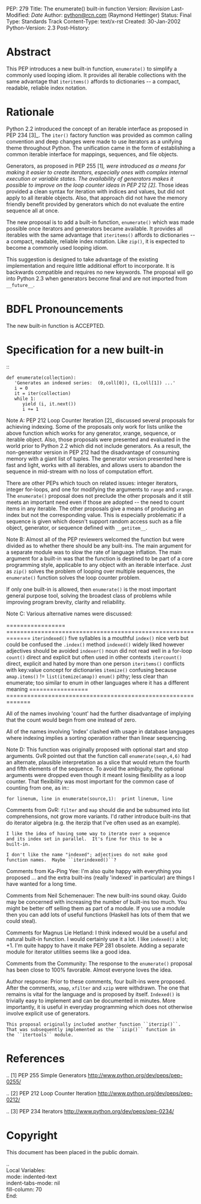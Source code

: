 PEP: 279
Title: The enumerate() built-in function
Version: $Revision$
Last-Modified: $Date$
Author: python@rcn.com (Raymond Hettinger)
Status: Final
Type: Standards Track
Content-Type: text/x-rst
Created: 30-Jan-2002
Python-Version: 2.3
Post-History:


Abstract
========

This PEP introduces a new built-in function, ``enumerate()`` to
simplify a commonly used looping idiom.  It provides all iterable
collections with the same advantage that ``iteritems()`` affords to
dictionaries -- a compact, readable, reliable index notation.


Rationale
=========

Python 2.2 introduced the concept of an iterable interface as
proposed in PEP 234 [3]_.  The ``iter()`` factory function was provided
as common calling convention and deep changes were made to use
iterators as a unifying theme throughout Python.  The unification
came in the form of establishing a common iterable interface for
mappings, sequences, and file objects.

Generators, as proposed in PEP 255 [1]_, were introduced as a means
for making it easier to create iterators, especially ones with
complex internal execution or variable states.  The availability
of generators makes it possible to improve on the loop counter
ideas in PEP 212 [2]_.  Those ideas provided a clean syntax for
iteration with indices and values, but did not apply to all
iterable objects.  Also, that approach did not have the memory
friendly benefit provided by generators which do not evaluate the
entire sequence all at once.

The new proposal is to add a built-in function, ``enumerate()`` which
was made possible once iterators and generators became available.
It provides all iterables with the same advantage that ``iteritems()``
affords to dictionaries -- a compact, readable, reliable index
notation.  Like ``zip()``, it is expected to become a commonly used
looping idiom.

This suggestion is designed to take advantage of the existing
implementation and require little additional effort to
incorporate.  It is backwards compatible and requires no new
keywords.  The proposal will go into Python 2.3 when generators
become final and are not imported from ``__future__``.


BDFL Pronouncements
===================

The new built-in function is ACCEPTED.


Specification for a new built-in
================================

::

    def enumerate(collection):
       'Generates an indexed series:  (0,coll[0]), (1,coll[1]) ...'
       i = 0
       it = iter(collection)
       while 1:
          yield (i, it.next())
          i += 1

Note A: PEP 212 Loop Counter Iteration [2]_ discussed several
proposals for achieving indexing.  Some of the proposals only work
for lists unlike the above function which works for any generator,
xrange, sequence, or iterable object.  Also, those proposals were
presented and evaluated in the world prior to Python 2.2 which did
not include generators.  As a result, the non-generator version in
PEP 212 had the disadvantage of consuming memory with a giant list
of tuples.  The generator version presented here is fast and
light, works with all iterables, and allows users to abandon the
sequence in mid-stream with no loss of computation effort.

There are other PEPs which touch on related issues: integer
iterators, integer for-loops, and one for modifying the arguments
to ``range`` and ``xrange``.  The ``enumerate()`` proposal does not preclude
the other proposals and it still meets an important need even if
those are adopted -- the need to count items in any iterable.  The
other proposals give a means of producing an index but not the
corresponding value.  This is especially problematic if a sequence
is given which doesn't support random access such as a file
object, generator, or sequence defined with ``__getitem__``.

Note B: Almost all of the PEP reviewers welcomed the function but
were divided as to whether there should be any built-ins.  The
main argument for a separate module was to slow the rate of
language inflation.  The main argument for a built-in was that the
function is destined to be part of a core programming style,
applicable to any object with an iterable interface.  Just as
``zip()`` solves the problem of looping over multiple sequences, the
``enumerate()`` function solves the loop counter problem.

If only one built-in is allowed, then ``enumerate()`` is the most
important general purpose tool, solving the broadest class of
problems while improving program brevity, clarity and reliability.

Note C:  Various alternative names were discussed:

=================  =============================================================
``iterindexed()``  five syllables is a mouthful
``index()``        nice verb but could be confused the ``.index()`` method
``indexed()``      widely liked however adjectives should be avoided
``indexer()``      noun did not read well in a for-loop
``count()``        direct and explicit but often used in other contexts
``itercount()``    direct, explicit and hated by more than one person
``iteritems()``    conflicts with key:value concept for dictionaries
``itemize()``      confusing because ``amap.items()`` != ``list(itemize(amap))``
``enum()``         pithy; less clear than enumerate; too similar to enum
                   in other languages where it has a different meaning
=================  =============================================================

All of the names involving 'count' had the further disadvantage of
implying that the count would begin from one instead of zero.

All of the names involving 'index' clashed with usage in database
languages where indexing implies a sorting operation rather than
linear sequencing.

Note D: This function was originally proposed with optional start
and stop arguments.  GvR pointed out that the function call
``enumerate(seqn,4,6)`` had an alternate, plausible interpretation as
a slice that would return the fourth and fifth elements of the
sequence.  To avoid the ambiguity, the optional arguments were
dropped even though it meant losing flexibility as a loop counter.
That flexibility was most important for the common case of
counting from one, as in::

    for linenum, line in enumerate(source,1):  print linenum, line


Comments from GvR:
    ``filter`` and ``map`` should die and be subsumed into list
    comprehensions, not grow more variants. I'd rather introduce
    built-ins that do iterator algebra (e.g. the iterzip that I've
    often used as an example).

    I like the idea of having some way to iterate over a sequence
    and its index set in parallel.  It's fine for this to be a
    built-in.

    I don't like the name "indexed"; adjectives do not make good
    function names.  Maybe ``iterindexed()``?


Comments from Ka-Ping Yee:
    I'm also quite happy with everything  you
    proposed ... and the extra built-ins (really 'indexed' in
    particular) are things I have wanted for a long time.


Comments from Neil Schemenauer:
    The new built-ins sound okay.  Guido
    may be concerned with increasing the number of built-ins too
    much.  You might be better off selling them as part of a
    module.  If you use a module then you can add lots of useful
    functions (Haskell has lots of them that we could steal).


Comments for Magnus Lie Hetland:
    I think indexed would be a useful and
    natural built-in function. I would certainly use it a lot.  I
    like ``indexed()`` a lot; +1. I'm quite happy to have it make PEP
    281 obsolete. Adding a separate module for iterator utilities
    seems like a good idea.


Comments from the Community:
    The response to the ``enumerate()`` proposal
    has been close to 100% favorable.  Almost everyone loves the
    idea.


Author response:
    Prior to these comments, four built-ins were proposed.
    After the comments, ``xmap``, ``xfilter`` and ``xzip`` were withdrawn.  The
    one that remains is vital for the language and is proposed by
    itself.  ``Indexed()`` is trivially easy to implement and can be
    documented in minutes.  More importantly, it is useful in
    everyday programming which does not otherwise involve explicit
    use of generators.

    This proposal originally included another function ``iterzip()``.
    That was subsequently implemented as the ``izip()`` function in
    the ``itertools`` module.


References
==========

.. [1] PEP 255 Simple Generators
       http://www.python.org/dev/peps/pep-0255/

.. [2] PEP 212 Loop Counter Iteration
       http://www.python.org/dev/peps/pep-0212/

.. [3] PEP 234 Iterators
       http://www.python.org/dev/peps/pep-0234/


Copyright
=========

This document has been placed in the public domain.



..  
  Local Variables:  
  mode: indented-text  
  indent-tabs-mode: nil  
  fill-column: 70  
  End:  

